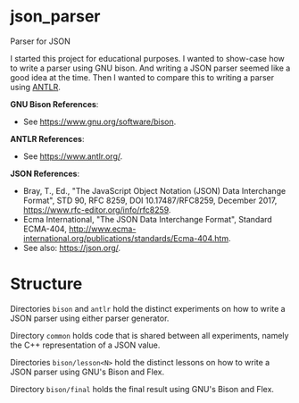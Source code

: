 # json_parser

Parser for JSON

I started this project for educational purposes.
I wanted to show-case how to write a parser using GNU bison.
And writing a JSON parser seemed like a good idea at the time.
Then I wanted to compare this to writing a parser using [ANTLR](https://www.antlr.org).

**GNU Bison References**:

- See https://www.gnu.org/software/bison.

**ANTLR References**:

- See https://www.antlr.org/.

**JSON References**:

- Bray, T., Ed., "The JavaScript Object Notation (JSON) Data Interchange Format", STD 90, RFC 8259, DOI 10.17487/RFC8259, December 2017, <https://www.rfc-editor.org/info/rfc8259>.
- Ecma International, "The JSON Data Interchange Format", Standard ECMA-404, <http://www.ecma-international.org/publications/standards/Ecma-404.htm>.
- See also: https://json.org/.

# Structure

Directories `bison` and `antlr` hold the distinct experiments on how to write a JSON parser using either parser generator.

Directory `common` holds code that is shared between all experiments, namely the C++ representation of a JSON value.

Directories `bison/lesson<N>` hold the distinct lessons on how to write a JSON parser using GNU's Bison and Flex.

Directory `bison/final` holds the final result using GNU's Bison and Flex.
